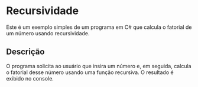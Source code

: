 # Recursividade

Este é um exemplo simples de um programa em C# que calcula o fatorial de um número usando recursividade.

## Descrição

O programa solicita ao usuário que insira um número e, em seguida, calcula o fatorial desse número usando uma função recursiva. O resultado é exibido no console.